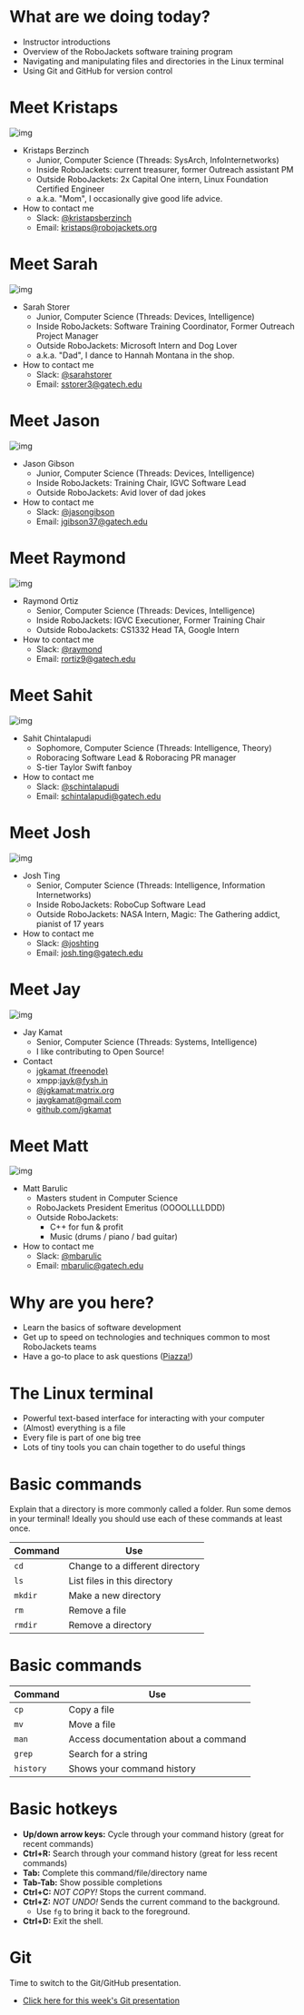 # What are we doing today?

-   Instructor introductions
-   Overview of the RoboJackets software training program
-   Navigating and manipulating files and directories in the Linux terminal
-   Using Git and GitHub for version control


# Meet Kristaps

![img](https://i.imgur.com/7gq6xef.jpg)

-   Kristaps Berzinch
    -   Junior, Computer Science (Threads: SysArch, InfoInternetworks)
    -   Inside RoboJackets: current treasurer, former Outreach assistant PM
    -   Outside RoboJackets: 2x Capital One intern, Linux Foundation Certified Engineer
    -   a.k.a. "Mom", I occasionally give good life advice.
-   How to contact me
    -   Slack: [@kristapsberzinch](https://robojackets.slack.com/messages/@kristapsberzinch/)
    -   Email: [kristaps@robojackets.org](mailto:kristaps@robojackets.org)


# Meet Sarah

![img](https://i.imgur.com/NffDOgW.jpg)

-   Sarah Storer
    -   Junior, Computer Science (Threads: Devices, Intelligence)
    -   Inside RoboJackets: Software Training Coordinator, Former Outreach Project Manager
    -   Outside RoboJackets: Microsoft Intern and Dog Lover
    -   a.k.a. "Dad", I dance to Hannah Montana in the shop.
-   How to contact me
    -   Slack: [@sarahstorer](https://robojackets.slack.com/messages/@sarahstorer/)
    -   Email: [sstorer3@gatech.edu](mailto:sstorer3@gatech.edu)


# Meet Jason

![img](https://i.imgur.com/izC5WWA.jpg)

-   Jason Gibson
    -   Junior, Computer Science (Threads: Devices, Intelligence)
    -   Inside RoboJackets: Training Chair, IGVC Software Lead
    -   Outside RoboJackets: Avid lover of dad jokes
-   How to contact me
    -   Slack: [@jasongibson](https://robojackets.slack.com/messages/@jasongibson/)
    -   Email: [jgibson37@gatech.edu](mailto:jgibson37@gatech.edu)


# Meet Raymond

![img](https://i.imgur.com/8d43StT.jpg)

-   Raymond Ortiz
    -   Senior, Computer Science (Threads: Devices, Intelligence)
    -   Inside RoboJackets: IGVC Executioner, Former Training Chair
    -   Outside RoboJackets: CS1332 Head TA, Google Intern
-   How to contact me
    -   Slack: [@raymond](https://robojackets.slack.com/messages/@raymond/)
    -   Email: [rortiz9@gatech.edu](mailto:rortiz9@gatech.edu)


# Meet Sahit

![img](https://i.imgur.com/aqKGrKm.jpg)

-   Sahit Chintalapudi
    -   Sophomore, Computer Science (Threads: Intelligence, Theory)
    -   Roboracing Software Lead & Roboracing PR manager
    -   S-tier Taylor Swift fanboy
-   How to contact me
    -   Slack: [@schintalapudi](https://robojackets.slack.com/messages/@schintalapudi/)
    -   Email: [schintalapudi@gatech.edu](mailto:schintalapudi@gatech.edu)


# Meet Josh

![img](https://i.imgur.com/IahyGXd.jpg)

-   Josh Ting
    -   Senior, Computer Science (Threads: Intelligence, Information Internetworks)
    -   Inside RoboJackets: RoboCup Software Lead
    -   Outside RoboJackets: NASA Intern, Magic: The Gathering addict, pianist of 17 years
-   How to contact me
    -   Slack: [@joshting](https://robojackets.slack.com/messages/@joshting/)
    -   Email: [josh.ting@gatech.edu](mailto:josh.ting@gatech.edu)


# Meet Jay

![img](https://i.imgur.com/D5eKGRz.jpg)

-   Jay Kamat
    -   Senior, Computer Science (Threads: Systems, Intelligence)
    -   I like contributing to Open Source!
-   Contact
    -   [jgkamat (freenode)](irc:irc.freenode.net:6697/jgkamat)
    -   xmpp:jayk@fysh.in
    -   [@jgkamat:matrix.org](https://matrix.to/#/@jgkamat:matrix.org)
    -   [jaygkamat@gmail.com](mailto:jaygkamat@gmail.com)
    -   [github.com/jgkamat](https://github.com/jgkamat)


# Meet Matt

![img](https://i.imgur.com/iED5Z3S.jpg)

-   Matt Barulic
    -   Masters student in Computer Science
    -   RoboJackets President Emeritus (OOOOLLLLDDD)
    -   Outside RoboJackets:
        -   C++ for fun & profit
        -   Music (drums / piano / bad guitar)
-   How to contact me
    -   Slack: [@mbarulic](https://robojackets.slack.com/messages/@mbarulic/)
    -   Email: [mbarulic@gatech.edu](mailto:mbarulic@gatech.edu)


# Why are you here?

-   Learn the basics of software development
-   Get up to speed on technologies and techniques common to most RoboJackets teams
-   Have a go-to place to ask questions ([Piazza!](https://piazza.com/gatech/fall2017/rjsw/home))


# The Linux terminal

-   Powerful text-based interface for interacting with your computer
-   (Almost) everything is a file
-   Every file is part of one big tree
-   Lots of tiny tools you can chain together to do useful things


# Basic commands

<div class="NOTES">
Explain that a directory is more commonly called a folder. Run some demos in your terminal! Ideally you should use each of these commands at least once.

</div>

| Command | Use                             |
|------- |------------------------------- |
| `cd`    | Change to a different directory |
| `ls`    | List files in this directory    |
| `mkdir` | Make a new directory            |
| `rm`    | Remove a file                   |
| `rmdir` | Remove a directory              |


# Basic commands

| Command   | Use                                  |
|--------- |------------------------------------ |
| `cp`      | Copy a file                          |
| `mv`      | Move a file                          |
| `man`     | Access documentation about a command |
| `grep`    | Search for a string                  |
| `history` | Shows your command history           |


# Basic hotkeys

-   **Up/down arrow keys:** Cycle through your command history (great for recent commands)
-   **Ctrl+R:** Search through your command history (great for less recent commands)
-   **Tab:** Complete this command/file/directory name
-   **Tab-Tab:** Show possible completions
-   **Ctrl+C:** *NOT COPY!* Stops the current command.
-   **Ctrl+Z:** *NOT UNDO!* Sends the current command to the background.
    -   Use `fg` to bring it back to the foreground.
-   **Ctrl+D:** Exit the shell.


# Git

<div class="NOTES">
Time to switch to the Git/GitHub presentation.

</div>

-   [Click here for this week's Git presentation](git.md)